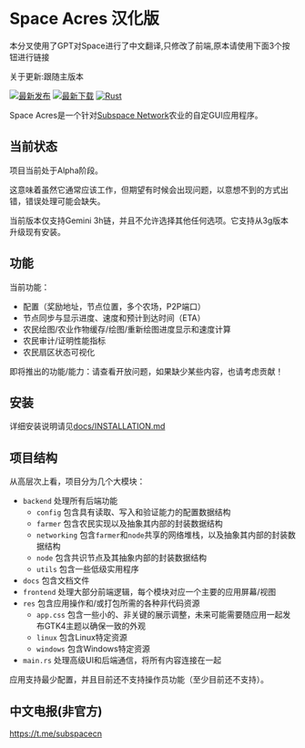 


# Space Acres 汉化版
本分叉使用了GPT对Space进行了中文翻译,只修改了前端,原本请使用下面3个按钮进行链接

关于更新:跟随主版本

[![最新发布](https://img.shields.io/github/v/release/subspace/space-acres?display_name=tag&style=flat-square)](https://github.com/subspace/space-acres/releases)
[![最新下载](https://img.shields.io/github/downloads/subspace/space-acres/latest/total?style=flat-square)](https://github.com/subspace/space-acres/releases/latest)
[![Rust](https://img.shields.io/github/actions/workflow/status/subspace/space-acres/rust.yml?branch=main)](https://github.com/subspace/space-acres/actions/workflows/rust.yaml)

Space Acres是一个针对[Subspace Network](https://subspace.network/)农业的自定GUI应用程序。

## 当前状态

项目当前处于Alpha阶段。

这意味着虽然它通常应该工作，但期望有时候会出现问题，以意想不到的方式出错，错误处理可能会缺失。

当前版本仅支持Gemini 3h链，并且不允许选择其他任何选项。它支持从3g版本升级现有安装。

## 功能

当前功能：
* 配置（奖励地址，节点位置，多个农场，P2P端口）
* 节点同步与显示进度、速度和预计到达时间（ETA）
* 农民绘图/农业作物缓存/绘图/重新绘图进度显示和速度计算
* 农民审计/证明性能指标
* 农民扇区状态可视化

即将推出的功能/能力：请查看开放问题，如果缺少某些内容，也请考虑贡献！

## 安装

详细安装说明请见[docs/INSTALLATION.md](docs/INSTALLATION.md)

## 项目结构

从高层次上看，项目分为几个大模块：
* `backend` 处理所有后端功能
  * `config` 包含具有读取、写入和验证能力的配置数据结构
  * `farmer` 包含农民实现以及抽象其内部的封装数据结构
  * `networking` 包含`farmer`和`node`共享的网络堆栈，以及抽象其内部的封装数据结构
  * `node` 包含共识节点及其抽象内部的封装数据结构
  * `utils` 包含一些低级实用程序
* `docs` 包含文档文件
* `frontend` 处理大部分前端逻辑，每个模块对应一个主要的应用屏幕/视图
* `res` 包含应用操作和/或打包所需的各种非代码资源
  * `app.css` 包含一些小的、非关键的展示调整，未来可能需要随应用一起发布GTK4主题以确保一致的外观
  * `linux` 包含Linux特定资源
  * `windows` 包含Windows特定资源
* `main.rs` 处理高级UI和后端通信，将所有内容连接在一起

应用支持最少配置，并且目前还不支持操作员功能（至少目前还不支持）。

## 中文电报(非官方)

https://t.me/subspacecn


